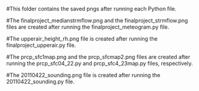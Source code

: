 #This folder contains the saved pngs after running each Python file. 

#The finalproject_medianstrmflow.png and the finalproject_strmflow.png files are created after running the finalproject_meteogram.py file. 

#The upperair_height_rh.png file is created after running the finalproject_upperair.py file.

#The prcp_sfc1map.png and the prcp_sfcmap2.png files are created after running the prcp_sfc04_22.py and prcp_sfc4_23map.py files, respectively. 

#The 20110422_sounding.png file is created after running the 20110422_sounding.py file. 
